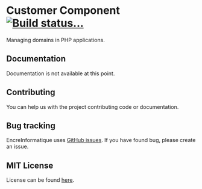 Customer Component [![Build status...](https://secure.travis-ci.org/encreinformatique/domain.png?branch=master)](http://travis-ci.org/encreinformatique/domain)
================

Managing domains in PHP applications.

Documentation
-------------

Documentation is not available at this point.

Contributing
------------

You can help us with the project contributing code or documentation.

Bug tracking
------------

EncreInformatique uses [GitHub issues](https://github.com/encreinformatique/domain/issues).
If you have found bug, please create an issue.

MIT License
-----------

License can be found [here](https://github.com/encreinformatique/domain/blob/master/LICENSE).
